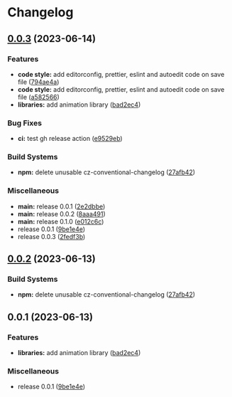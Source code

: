 # Changelog

## [0.0.3](https://github.com/WaveOfDandelions/HAAAAATE/compare/v0.1.0...v0.0.3) (2023-06-14)


### Features

* **code style:** add editorconfig, prettier, eslint and autoedit code on save file ([794ae4a](https://github.com/WaveOfDandelions/HAAAAATE/commit/794ae4a0f5cfc214b9d5f12f855d1914c609dd41))
* **code style:** add editorconfig, prettier, eslint and autoedit code on save file ([a582566](https://github.com/WaveOfDandelions/HAAAAATE/commit/a5825661be0da9253cb90a1b1b2014764604c2e9))
* **libraries:** add animation library ([bad2ec4](https://github.com/WaveOfDandelions/HAAAAATE/commit/bad2ec4d9eced6f267ecddf4591d4448656b9f62))


### Bug Fixes

* **ci:** test gh release action ([e9529eb](https://github.com/WaveOfDandelions/HAAAAATE/commit/e9529eb96bd285924d15b91034a81de7d17dd43d))


### Build Systems

* **npm:** delete unusable cz-conventional-changelog ([27afb42](https://github.com/WaveOfDandelions/HAAAAATE/commit/27afb42dc330b4662df9380bbba7f0e59bb6d187))


### Miscellaneous

* **main:** release 0.0.1 ([2e2dbbe](https://github.com/WaveOfDandelions/HAAAAATE/commit/2e2dbbea26085c241ed49f73859198739aa859f0))
* **main:** release 0.0.2 ([8aaa491](https://github.com/WaveOfDandelions/HAAAAATE/commit/8aaa491ccebc5fc45903bf358f20b8ec8330635a))
* **main:** release 0.1.0 ([e012c6c](https://github.com/WaveOfDandelions/HAAAAATE/commit/e012c6cb7a8e0dc7f79643f3de21b15d64781658))
* release 0.0.1 ([9be1e4e](https://github.com/WaveOfDandelions/HAAAAATE/commit/9be1e4ea2e0f584b0b9f6f3ad07c8e962edc4796))
* release 0.0.3 ([2fedf3b](https://github.com/WaveOfDandelions/HAAAAATE/commit/2fedf3b3f67964231008668711daeeae34121752))

## [0.0.2](https://github.com/WaveOfDandelions/HAAAAATE/compare/v0.0.1...v0.0.2) (2023-06-13)

### Build Systems

- **npm:** delete unusable cz-conventional-changelog ([27afb42](https://github.com/WaveOfDandelions/HAAAAATE/commit/27afb42dc330b4662df9380bbba7f0e59bb6d187))

## 0.0.1 (2023-06-13)

### Features

- **libraries:** add animation library ([bad2ec4](https://github.com/WaveOfDandelions/HAAAAATE/commit/bad2ec4d9eced6f267ecddf4591d4448656b9f62))

### Miscellaneous

- release 0.0.1 ([9be1e4e](https://github.com/WaveOfDandelions/HAAAAATE/commit/9be1e4ea2e0f584b0b9f6f3ad07c8e962edc4796))
